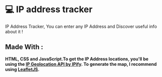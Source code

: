 # 💻 IP address tracker

IP Address Tracker, You can enter any IP Address and Discover useful info about it !

## Made With :

**HTML, CSS and JavaScript.To get the IP Address locations, you'll be using the [IP Geolocation API by IPify](https://geo.ipify.org/). To generate the map, I recommend using [LeafletJS](https://leafletjs.com/).**
